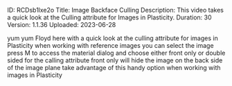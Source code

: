ID: RCDsb1lxe2o
Title: Image Backface Culling
Description: This video takes a quick look at the Culling attribute for Images in Plasticity.
Duration: 30
Version: 1.1.36
Uploaded: 2023-06-28

yum yum
Floyd here with a quick look at the
culling attribute for images in Plasticity
when working with reference
images you can select the image press M
to access the material dialog and choose
either front only or double sided for
the calling attribute front only will
hide the image on the back side of the
image plane take advantage of this handy
option when working with images in
Plasticity
